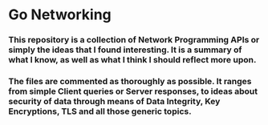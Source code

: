 # Go Networking

### This repository is a collection of Network Programming APIs or simply the ideas that I found interesting. It is a summary of what I know, as well as what I think I should reflect more upon.

### The files are commented as thoroughly as possible. It ranges from simple Client queries or Server responses, to ideas about security of data through means of Data Integrity, Key Encryptions, TLS and all those generic topics.